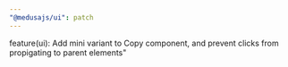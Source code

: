 ```yaml
---
"@medusajs/ui": patch
---
```


feature(ui): Add mini variant to Copy component, and prevent clicks from propigating to parent elements"
